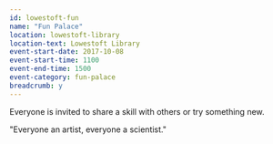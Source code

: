 ```yaml
---
id: lowestoft-fun
name: "Fun Palace"
location: lowestoft-library
location-text: Lowestoft Library
event-start-date: 2017-10-08
event-start-time: 1100
event-end-time: 1500
event-category: fun-palace
breadcrumb: y
---
```


Everyone is invited to share a skill with others or try something new.

"Everyone an artist, everyone a scientist."
